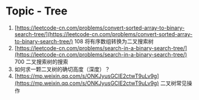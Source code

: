 # Topic - Tree



1. [https://leetcode-cn.com/problems/convert-sorted-array-to-binary-search-tree/](https://leetcode-cn.com/problems/convert-sorted-array-to-binary-search-tree/) 108 将有序数组转换为二叉搜索树
2. [https://leetcode-cn.com/problems/search-in-a-binary-search-tree/](https://leetcode-cn.com/problems/search-in-a-binary-search-tree/) 700 二叉搜索树的搜索
3. 如何求一颗二叉树的确切高度（深度）？
4. [https://mp.weixin.qq.com/s/ONKJyusGCIE2ctwT9uLv9g](https://mp.weixin.qq.com/s/ONKJyusGCIE2ctwT9uLv9g) 二叉树常见操作

